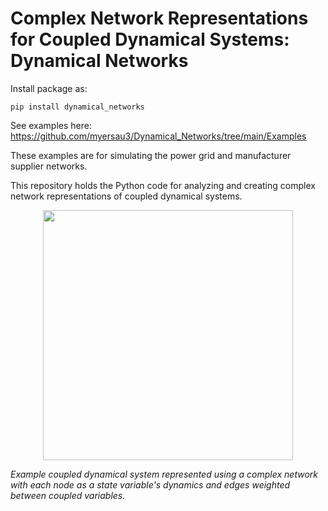 # Complex Network Representations for Coupled Dynamical Systems: Dynamical Networks

Install package as: 

    pip install dynamical_networks

See examples here: https://github.com/myersau3/Dynamical_Networks/tree/main/Examples

These examples are for simulating the power grid and manufacturer supplier networks.

This repository holds the Python code for analyzing and creating complex network representations of coupled dynamical systems.

<p align="center">
  <img src="sphinx/source/MS_network_gif.gif" width="400">
</p> <em>Example coupled dynamical system represented using a complex network with each node as a state variable's dynamics and edges weighted between coupled variables.</em>

